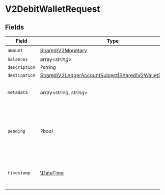 # V2DebitWalletRequest


## Fields

| Field                                                                                         | Type                                                                                          | Required                                                                                      | Description                                                                                   |
| --------------------------------------------------------------------------------------------- | --------------------------------------------------------------------------------------------- | --------------------------------------------------------------------------------------------- | --------------------------------------------------------------------------------------------- |
| `amount`                                                                                      | [Shared\V2Monetary](../../Models/Shared/V2Monetary.md)                                        | :heavy_check_mark:                                                                            | N/A                                                                                           |
| `balances`                                                                                    | array<*string*>                                                                               | :heavy_minus_sign:                                                                            | N/A                                                                                           |
| `description`                                                                                 | *?string*                                                                                     | :heavy_minus_sign:                                                                            | N/A                                                                                           |
| `destination`                                                                                 | [Shared\V2LedgerAccountSubject\|Shared\V2WalletSubject\|null](../../Models/Shared/V2Subject.md) | :heavy_minus_sign:                                                                            | N/A                                                                                           |
| `metadata`                                                                                    | array<string, *string*>                                                                       | :heavy_check_mark:                                                                            | Metadata associated with the wallet.                                                          |
| `pending`                                                                                     | *?bool*                                                                                       | :heavy_minus_sign:                                                                            | Set to true to create a pending hold. If false, the wallet will be debited immediately.       |
| `timestamp`                                                                                   | [\DateTime](https://www.php.net/manual/en/class.datetime.php)                                 | :heavy_minus_sign:                                                                            | cannot be used in conjunction with `pending` property                                         |